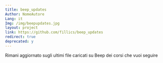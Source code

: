 ```yaml
---
title: beep_updates
Author: NomeAutore
Lang: it
Img: /img/beepupdates.jpg
layout: project
link: https://github.com/fillics/beep_updates
redirect: true
deprecated: y
---
```

Rimani aggiornato sugli ultimi file caricati su Beep dei corsi che vuoi seguire
